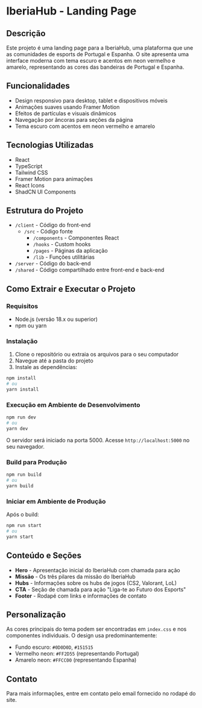 # IberiaHub - Landing Page

## Descrição
Este projeto é uma landing page para a IberiaHub, uma plataforma que une as comunidades de esports de Portugal e Espanha. O site apresenta uma interface moderna com tema escuro e acentos em neon vermelho e amarelo, representando as cores das bandeiras de Portugal e Espanha.

## Funcionalidades
- Design responsivo para desktop, tablet e dispositivos móveis
- Animações suaves usando Framer Motion
- Efeitos de partículas e visuais dinâmicos
- Navegação por âncoras para seções da página
- Tema escuro com acentos em neon vermelho e amarelo

## Tecnologias Utilizadas
- React
- TypeScript
- Tailwind CSS
- Framer Motion para animações
- React Icons
- ShadCN UI Components

## Estrutura do Projeto
- `/client` - Código do front-end
  - `/src` - Código fonte
    - `/components` - Componentes React
    - `/hooks` - Custom hooks
    - `/pages` - Páginas da aplicação
    - `/lib` - Funções utilitárias
- `/server` - Código do back-end
- `/shared` - Código compartilhado entre front-end e back-end

## Como Extrair e Executar o Projeto

### Requisitos
- Node.js (versão 18.x ou superior)
- npm ou yarn

### Instalação
1. Clone o repositório ou extraia os arquivos para o seu computador
2. Navegue até a pasta do projeto
3. Instale as dependências:
```bash
npm install
# ou
yarn install
```

### Execução em Ambiente de Desenvolvimento
```bash
npm run dev
# ou
yarn dev
```
O servidor será iniciado na porta 5000. Acesse `http://localhost:5000` no seu navegador.

### Build para Produção
```bash
npm run build
# ou
yarn build
```

### Iniciar em Ambiente de Produção
Após o build:
```bash
npm run start
# ou
yarn start
```

## Conteúdo e Seções
- **Hero** - Apresentação inicial do IberiaHub com chamada para ação
- **Missão** - Os três pilares da missão do IberiaHub
- **Hubs** - Informações sobre os hubs de jogos (CS2, Valorant, LoL)
- **CTA** - Seção de chamada para ação "Liga-te ao Futuro dos Esports"
- **Footer** - Rodapé com links e informações de contato

## Personalização
As cores principais do tema podem ser encontradas em `index.css` e nos componentes individuais. O design usa predominantemente:
- Fundo escuro: `#0D0D0D`, `#151515`
- Vermelho neon: `#FF2D55` (representando Portugal)
- Amarelo neon: `#FFCC00` (representando Espanha)

## Contato
Para mais informações, entre em contato pelo email fornecido no rodapé do site.